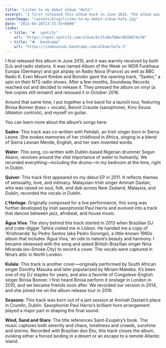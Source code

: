 ```yaml
---
title: 'Listen to my debut album "Hafa"'
excerpt: "I first released this album back in June 2015. The album was really well received by DJ's and radio stations..."
coverImage: "/assets/blog/listen-to-my-debut-album-hafa.jpg"
date: "2021-04-28T13:33:55+0000"
links:
  - title: "🔉  spotify"
    url: "https://open.spotify.com/album/6rZ1s8wfQHwrAD1Nd74vYW"
  - title: "🔉  bandcamp"
    url: "https://izemsounds.bandcamp.com/album/hafa-3"
---
```


I first released this album in June 2015, and it was warmly received by both DJs and radio stations. It was named Album of the Week on WDR Funkhaus Europa (Germany) and got airplay on Radio Nova (France) as well as BBC Radio 6. Even Mount Kimbie and Bonobo gave the opening track, “Sadeo,” a spin on their NTS radio shows. After a few months, Soundway Records reached out and decided to release it. They pressed the album on vinyl (a few copies still remain!) and reissued it in October 2016.

Around that same time, I put together a live band for a launch tour, featuring Binisa Bonner (bass + vocals), Benoit Crauste (saxophone), Kino Sousa (Ableton controls), and myself on guitar.

You can learn more about the album’s songs here:

**Sadeo**: This track was co-written with Fehdah, an Irish singer born in Sierra Leone. She evokes memories of her childhood in Africa, singing in a blend of Sierra Leonan Mende, English, and her own invented words.

**Water**: This song, co-written with Dublin-based Nigerian drummer Segun Akano, revolves around the vital importance of water to humanity. We recorded everything—including the drums—in my bedroom at the time, right in Dublin.

**Quiver**: This track first appeared on my debut EP in 2011. It reflects themes of sensuality, love, and intimacy. Malaysian-Irish singer Aminah Dastan, who was raised on soul, folk, and dub across New Zealand, Malaysia, and Dublin, recorded the vocals in Dublin.

**L'Horloge**: Originally composed for a live performance, this song was further developed by Irish saxophonist Paul Harris and evolved into a track that dances between jazz, afrobeat, and house music.

**Água Viva**: The story behind this track started in 2013 when Brazilian DJ and crate-digger Tahira visited me in Lisbon. He handed me a copy of 'Krishnanda' by Pedro Santos (aka Pedro Sorongo), a little-known 1960s album that includes ‘Água Viva,’ an ode to nature’s beauty and harmony. I became obsessed with the song and asked British-Brazilian singer Nina Miranda (ex–Smoke City) to record a cover. The vocals were captured in Nina’s attic in North London.

**Kulala**: This track is another cover—originally performed by South African singer Dorothy Masuka and later popularized by Miriam Makeba. It’s been one of my DJ staples for years, and also a favorite of Congolese-English singer Binisa Bonner. I first heard Binisa perform it onstage in London in 2010, and we became friends soon after. We recorded our version in 2014, and she joined me on the album release tour in 2016.

**Seasons**: This track was born out of a jam session at Aminah Dastan’s place in Crumlin, Dublin. Saxophonist Paul Harris’s brilliant horn arrangement played a major part in shaping the final sound.

**Wind, Sand and Stars**: The title references Saint-Exupéry’s book. The music captures both serenity and chaos, loneliness and crowds, sunshine and storms. Recorded with Brazilian duo Eko, this track closes the album, evoking either a forced landing in a desert or an escape to a remote Atlantic island.
